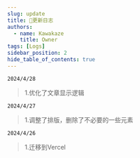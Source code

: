 ```yaml
---
slug: update
title: 📃更新日志
authors:
  - name: Kawakaze
    title: Owner
tags: [Logs]
sidebar_position: 2 
hide_table_of_contents: true  
---
```

`2024/4/28`

>1.优化了文章显示逻辑

`2024/4/27`

>1.调整了排版，删除了不必要的一些元素

`2024/4/26`

>1.迁移到Vercel